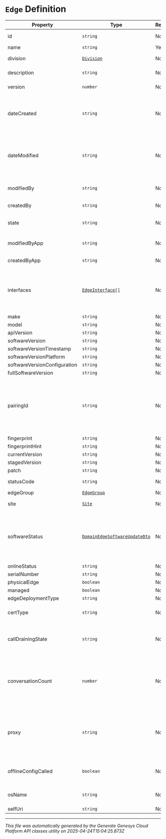 # `Edge` Definition

| Property | Type | Required | Description |
|----------|------|----------|-------------|
| id | `string` | No | The globally unique identifier for the object. |
| name | `string` | Yes | The name of the entity. |
| division | [`Division`](division-definition.md) | No | The division to which this entity belongs. |
| description | `string` | No | The resource's description. |
| version | `number` | No | The current version of the resource. |
| dateCreated | `string` | No | The date the resource was created. Date time is represented as an ISO-8601 string. For example: yyyy-MM-ddTHH:mm:ss[.mmm]Z |
| dateModified | `string` | No | The date of the last modification to the resource. Date time is represented as an ISO-8601 string. For example: yyyy-MM-ddTHH:mm:ss[.mmm]Z |
| modifiedBy | `string` | No | The ID of the user that last modified the resource. |
| createdBy | `string` | No | The ID of the user that created the resource. |
| state | `string` | No | Indicates if the resource is active, inactive, or deleted. |
| modifiedByApp | `string` | No | The application that last modified the resource. |
| createdByApp | `string` | No | The application that created the resource. |
| interfaces | [`EdgeInterface[]`](edgeinterface-definition.md) | No | The list of interfaces for the edge. (Deprecated) Replaced by configuring trunks/ip info on the logical interface instead |
| make | `string` | No |  |
| model | `string` | No |  |
| apiVersion | `string` | No |  |
| softwareVersion | `string` | No |  |
| softwareVersionTimestamp | `string` | No |  |
| softwareVersionPlatform | `string` | No |  |
| softwareVersionConfiguration | `string` | No |  |
| fullSoftwareVersion | `string` | No |  |
| pairingId | `string` | No | The pairing Id for a hardware Edge in the format: 00000-00000-00000-00000-00000. This field is only required when creating an Edge with a deployment type of HARDWARE. |
| fingerprint | `string` | No |  |
| fingerprintHint | `string` | No |  |
| currentVersion | `string` | No |  |
| stagedVersion | `string` | No |  |
| patch | `string` | No |  |
| statusCode | `string` | No | The current status of the Edge. |
| edgeGroup | [`EdgeGroup`](edgegroup-definition.md) | No |  |
| site | [`Site`](site-definition.md) | No | The Site to which the Edge is assigned. |
| softwareStatus | [`DomainEdgeSoftwareUpdateDto`](domainedgesoftwareupdatedto-definition.md) | No | Details about an in-progress or recently in-progress Edge software upgrade. This node appears only if a software upgrade was recently initiated for this Edge. |
| onlineStatus | `string` | No |  |
| serialNumber | `string` | No |  |
| physicalEdge | `boolean` | No |  |
| managed | `boolean` | No |  |
| edgeDeploymentType | `string` | No |  |
| certType | `string` | No | The type of certificate used to communicate with edge-proxy. |
| callDrainingState | `string` | No | The current state of the Edge's call draining process before it can be safely rebooted or updated. |
| conversationCount | `number` | No | The remaining number of conversations the Edge has to drain before it can be safely rebooted or updated. When an Edge is not draining conversations, this will be NULL or 0. |
| proxy | `string` | No | Edge HTTP proxy configuration for the WAN port. The field can be a hostname, FQDN, IPv4 or IPv6 address. If port is not included, port 80 is assumed. |
| offlineConfigCalled | `boolean` | No | True if the offline edge configuration endpoint has been called for this edge. |
| osName | `string` | No | The name provided by the operating system of the Edge. |
| selfUri | `string` | No | The URI for this object |

---

*This file was automatically generated by the Generate Genesys Cloud Platform API classes utility on 2025-04-24T15:04:25.873Z*